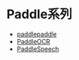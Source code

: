 # Paddle系列

* [paddlepaddle](./paddle.md)
* [PaddleOCR](./paddleocr.md)
* [PaddleSpeech](./paddlespeech.md)